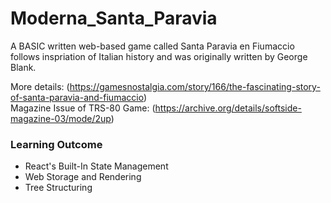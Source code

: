 # Moderna_Santa_Paravia
A BASIC written web-based game called Santa Paravia en Fiumaccio follows inspriation of Italian history and was originally written by George Blank.

More details: (https://gamesnostalgia.com/story/166/the-fascinating-story-of-santa-paravia-and-fiumaccio)
<br />
Magazine Issue of TRS-80 Game: (https://archive.org/details/softside-magazine-03/mode/2up)

### Learning Outcome
- React's Built-In State Management
- Web Storage and Rendering
- Tree Structuring
